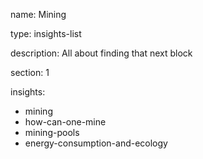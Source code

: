 name: Mining

type: insights-list

description: All about finding that next block

section: 1

insights:
 - mining
 - how-can-one-mine
 - mining-pools
 - energy-consumption-and-ecology

